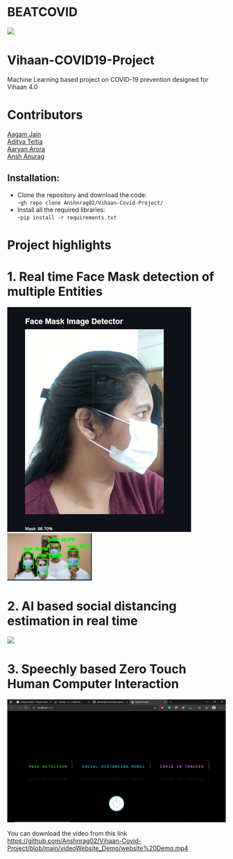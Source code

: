# BEATCOVID
<img src = "https://github.com/Anshnrag02/Vihaan-Covid-Project/blob/main/images/beat.png">

# Vihaan-COVID19-Project
Machine Learning based project on COVID-19 prevention designed for Vihaan 4.0

# Contributors
[Aagam Jain](https://github.com/aagamjainaj7)</br>
[Aditya Teltia](https://github.com/AdityaTeltia)</br>
[Aaryan Arora](https://github.com/aaryan2134)</br>
[Ansh Anurag](https://github.com/Anshnrag02)</br>

## Installation:
* Clone the repository and download the code:<br>
   -```gh repo clone Anshnrag02/Vihaan-Covid-Project/```
* Install all the required libraries:<br>
   -```pip install -r requirements.txt```

# Project highlights

# 1. Real time Face Mask detection of multiple Entities

<img src = "https://github.com/Anshnrag02/Vihaan-Covid-Project/blob/main/images/unknown.png">
<img src = "https://github.com/Anshnrag02/Vihaan-Covid-Project/blob/main/images/unknown%20(1).png">

# 2. AI based social distancing estimation in real time

<img src = "https://github.com/Anshnrag02/Vihaan-Covid-Project/blob/main/images/output.gif">

# 3. Speechly based Zero Touch Human Computer Interaction

<img src = "https://github.com/Anshnrag02/Vihaan-Covid-Project/blob/main/images/Screenshot_462.png">

You can download the video from this link</br>
https://github.com/Anshnrag02/Vihaan-Covid-Project/blob/main/videoWebsite_Demo/website%20Demo.mp4
